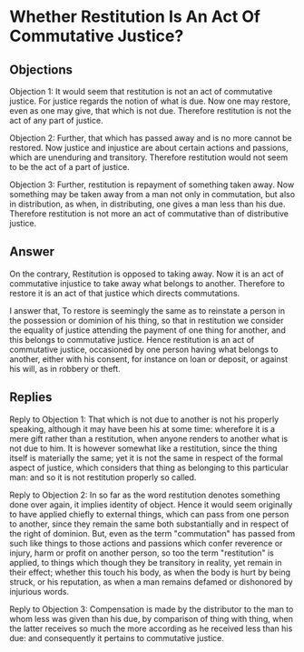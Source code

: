 # Whether Restitution Is An Act Of Commutative Justice?

## Objections

Objection 1: It would seem that restitution is not an act of commutative justice. For justice regards the notion of what is due. Now one may restore, even as one may give, that which is not due. Therefore restitution is not the act of any part of justice.

Objection 2: Further, that which has passed away and is no more cannot be restored. Now justice and injustice are about certain actions and passions, which are unenduring and transitory. Therefore restitution would not seem to be the act of a part of justice.

Objection 3: Further, restitution is repayment of something taken away. Now something may be taken away from a man not only in commutation, but also in distribution, as when, in distributing, one gives a man less than his due. Therefore restitution is not more an act of commutative than of distributive justice.

## Answer

On the contrary, Restitution is opposed to taking away. Now it is an act of commutative injustice to take away what belongs to another. Therefore to restore it is an act of that justice which directs commutations.

I answer that, To restore is seemingly the same as to reinstate a person in the possession or dominion of his thing, so that in restitution we consider the equality of justice attending the payment of one thing for another, and this belongs to commutative justice. Hence restitution is an act of commutative justice, occasioned by one person having what belongs to another, either with his consent, for instance on loan or deposit, or against his will, as in robbery or theft.

## Replies

Reply to Objection 1: That which is not due to another is not his properly speaking, although it may have been his at some time: wherefore it is a mere gift rather than a restitution, when anyone renders to another what is not due to him. It is however somewhat like a restitution, since the thing itself is materially the same; yet it is not the same in respect of the formal aspect of justice, which considers that thing as belonging to this particular man: and so it is not restitution properly so called.

Reply to Objection 2: In so far as the word restitution denotes something done over again, it implies identity of object. Hence it would seem originally to have applied chiefly to external things, which can pass from one person to another, since they remain the same both substantially and in respect of the right of dominion. But, even as the term "commutation" has passed from such like things to those actions and passions which confer reverence or injury, harm or profit on another person, so too the term "restitution" is applied, to things which though they be transitory in reality, yet remain in their effect; whether this touch his body, as when the body is hurt by being struck, or his reputation, as when a man remains defamed or dishonored by injurious words.

Reply to Objection 3: Compensation is made by the distributor to the man to whom less was given than his due, by comparison of thing with thing, when the latter receives so much the more according as he received less than his due: and consequently it pertains to commutative justice.